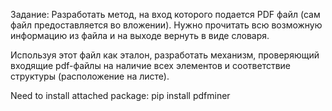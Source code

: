 Задание:
Разработать метод, на вход которого подается PDF файл (сам файл предоставляется во вложении).
Нужно прочитать всю возможную информацию из файла и на выходе вернуть в виде словаря.

Используя этот файл как эталон, разработать механизм, проверяющий входящие pdf-файлы на 
наличие всех элементов и соответствие структуры (расположение на листе).
 

Need to install attached package:
pip install pdfminer 
